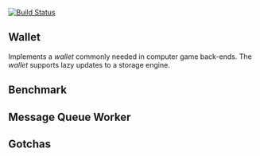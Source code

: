 [![Build Status](https://travis-ci.org/RawIron/scratch-php.svg)](https://travis-ci.org/RawIron/scratch-php)

## Wallet

Implements a _wallet_ commonly needed in computer game back-ends.
The _wallet_ supports lazy updates to a storage engine.

## Benchmark


## Message Queue Worker


## Gotchas
